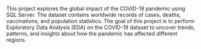 This project explores the global impact of the COVID-19 pandemic using SQL Server. The dataset contains worldwide records of cases, deaths, vaccinations, and population statistics. The goal of this project is to perform Exploratory Data Analysis (EDA) on the COVID-19 dataset to uncover trends, patterns, and insights about how the pandemic has affected different regions.
